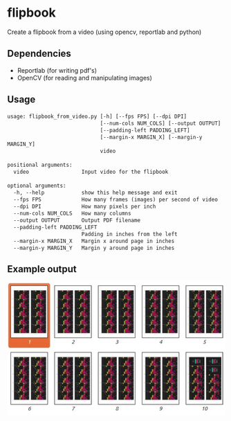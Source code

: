 # flipbook

Create a flipbook from a video (using opencv, reportlab and python)

## Dependencies

- Reportlab (for writing pdf's)
- OpenCV (for reading and manipulating images)

## Usage

```
usage: flipbook_from_video.py [-h] [--fps FPS] [--dpi DPI]
                              [--num-cols NUM_COLS] [--output OUTPUT]
                              [--padding-left PADDING_LEFT]
                              [--margin-x MARGIN_X] [--margin-y MARGIN_Y]
                              video

positional arguments:
  video                 Input video for the flipbook

optional arguments:
  -h, --help            show this help message and exit
  --fps FPS             How many frames (images) per second of video
  --dpi DPI             How many pixels per inch
  --num-cols NUM_COLS   How many columns
  --output OUTPUT       Output PDF filename
  --padding-left PADDING_LEFT
                        Padding in inches from the left
  --margin-x MARGIN_X   Margin x around page in inches
  --margin-y MARGIN_Y   Margin y around page in inches
```

## Example output

![Example](doc/example.jpeg)
